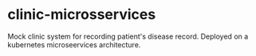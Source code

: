 # clinic-microsservices
Mock clinic system for recording patient's disease record. Deployed on a kubernetes microseervices architecture.
